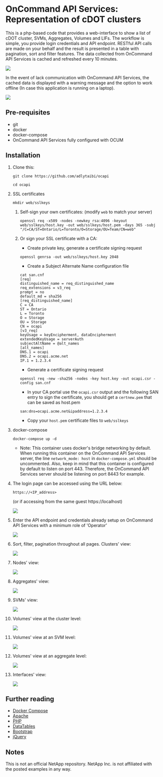 # OnCommand API Services: Representation of cDOT clusters

This is a php-based code that provides a web-interface to show a list of cDOT cluster, SVMs, Aggregates, Volumes and LIFs.
The workflow is simple, you provide login credentials and API endpoint. RESTful API calls are made on your behalf and the result is presented in a table with pagination, sort and filter features. The data collected from OnCommand API Services is cached and refreshed every 10 minutes.

  ![](https://raw.githubusercontent.com/adlytaibi/ss/master/ocapi/clusters.png)

In the event of lack communication with OnCommand API Services, the cached data is displayed with a warning message and the option to work offline (In case this application is running on a laptop).

  ![](https://raw.githubusercontent.com/adlytaibi/ss/master/ocapi/clusters_offline.png)

## Pre-requisites

* git
* docker
* docker-compose
* OnCommand API Services fully configured with OCUM

## Installation

1. Clone this:

    ```
    git clone https://github.com/adlytaibi/ocapi
    ```

    ```
    cd ocapi
    ```

2. SSL certificates

    ```
    mkdir web/sslkeys
    ```

    1. Self-sign your own certificates: (modify `web` to match your server)

        ```
        openssl req -x509 -nodes -newkey rsa:4096 -keyout web/sslkeys/host.key -out web/sslkeys/host.pem -days 365 -subj "/C=CA/ST=Ontario/L=Toronto/O=Storage/OU=Team/CN=web"
        ```

    2. Or sign your SSL certificate with a CA:

        * Create private key, generate a certificate signing request

        ```
        openssl genrsa -out web/sslkeys/host.key 2048
        ```

        * Create a Subject Alternate Name configuration file

        ```
        cat san.cnf
        [req]
        distinguished_name = req_distinguished_name
        req_extensions = v3_req
        prompt = no
        default_md = sha256
        [req_distinguished_name]
        C = CA
        ST = Ontario
        L = Toronto
        O = Storage
        OU = Storage
        CN = ocapi
        [v3_req]
        keyUsage = keyEncipherment, dataEncipherment
        extendedKeyUsage = serverAuth
        subjectAltName = @alt_names
        [alt_names]
        DNS.1 = ocapi
        DNS.2 = ocapi.acme.net
        IP.1 = 1.2.3.4
        ```

        * Generate a certificate signing request

        ```
        openssl req -new -sha256 -nodes -key host.key -out ocapi.csr -config san.cnf
        ```

        * In your CA portal use the `ocapi.csr` output and the following SAN entry to sign the certificate, you should get a `certnew.pem` that can be saved as host.pem

        ```
        san:dns=ocapi.acme.net&ipaddress=1.2.3.4
        ```

        * Copy your `host.pem` certificate files to `web/sslkeys`

3. docker-compose

    ```
    docker-compose up -d
    ```

    * Note: This container uses docker's bridge networking by default. When running this container on the OnCommand API Services server, the line `network_mode: host` in `docker-compose.yml` should be uncommented. Also, keep in mind that this container is configured by default to listen on port 443. Therefore, the OnCommand API Services server should be listening on port 8443 for example.

4. The login page can be accessed using the URL below:

    ```
    https://<IP_address>
    ```
    (or if accessing from the same guest https://localhost)

    ![](https://raw.githubusercontent.com/adlytaibi/ss/master/ocapi/endpoint_unset.png)

5. Enter the API endpoint and credentials already setup on OnCommand API Services with a minimum role of 'Operator'

    ![](https://raw.githubusercontent.com/adlytaibi/ss/master/ocapi/endpoint_entry.png)

6. Sort, filter, pagination throughout all pages. Clusters' view:

    ![](https://raw.githubusercontent.com/adlytaibi/ss/master/ocapi/clusters.png)

7. Nodes' view:

    ![](https://raw.githubusercontent.com/adlytaibi/ss/master/ocapi/cluster_nodes.png)

8. Aggregates' view:

    ![](https://raw.githubusercontent.com/adlytaibi/ss/master/ocapi/aggregates.png)

9. SVMs' view:

    ![](https://raw.githubusercontent.com/adlytaibi/ss/master/ocapi/svms.png)

10. Volumes' view at the cluster level:

    ![](https://raw.githubusercontent.com/adlytaibi/ss/master/ocapi/volumes.png)

11. Volumes' view at an SVM level:

    ![](https://raw.githubusercontent.com/adlytaibi/ss/master/ocapi/svms_volumes.png)

12. Volumes' view at an aggregate level:

    ![](https://raw.githubusercontent.com/adlytaibi/ss/master/ocapi/aggregates_volumes.png)

13. Interfaces' view:

    ![](https://raw.githubusercontent.com/adlytaibi/ss/master/ocapi/interfaces.png)

## Further reading
* [Docker Compose](https://docs.docker.com/compose/)
* [Apache](https://httpd.apache.org/)
* [PHP](http://www.php.net/)
* [DataTables](https://datatables.net/)
* [Bootstrap](https://getbootstrap.com/)
* [jQuery](https://jquery.com/)

## Notes
This is not an official NetApp repository. NetApp Inc. is not affiliated with the posted examples in any way.

